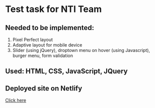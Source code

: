 # Test task for NTI Team

## Needed to be implemented:
1. Pixel Perfect layout 
2. Adaptive layout for mobile device
3. Slider (using jQuery), droptown menu on hover (using Javascript), burger menu, form validation

## Used: HTML, CSS, JavaScript, JQuery

## Deployed site on Netlify
[Click here](https://polite-raindrop-302d73.netlify.app/)
